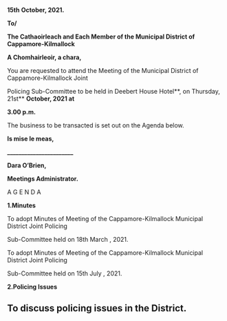 **15th** **October, 2021.**

**To/**

**The Cathaoirleach and Each Member of the Municipal District of Cappamore-Kilmallock**

**A Chomhairleoir, a chara,**

You are requested to attend the Meeting of the Municipal District of Cappamore-Kilmallock Joint

Policing Sub-Committee to be held in Deebert House Hotel**, on Thursday, 21st** **October, 2021 at**

**3.00 p.m.**

The business to be transacted is set out on the Agenda below.

**Is mise le meas,**

**\_\_\_\_\_\_\_\_\_\_\_\_\_\_\_\_\_\_\_\_\_\_\_**

**Dara O’Brien,**

**Meetings Administrator.**

A G E N D A

**1.Minutes**

To adopt Minutes of Meeting of the Cappamore-Kilmallock Municipal District Joint Policing

Sub-Committee held on 18th March , 2021.

To adopt Minutes of Meeting of the Cappamore-Kilmallock Municipal District Joint Policing

Sub-Committee held on 15th July , 2021.

**2.Policing Issues**

To discuss policing issues in the District.
---
